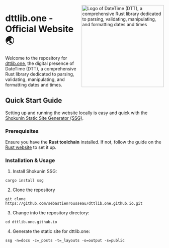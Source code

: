 <!-- markdownlint-disable MD033 MD041 -->

<img
  align="right"
  alt="Logo of DateTime (DTT), a comprehensive Rust library dedicated to parsing, validating, manipulating, and formatting dates and times"
  height="261"
  src="https://kura.pro/dtt/images/logos/dtt.webp"
  width="261"
  />

<!-- markdownlint-enable MD033 MD041 -->

# dttlib.one - Official Website 🌏

Welcome to the repository for [dttlib.one][00], the digital presence of
DateTime (DTT), a comprehensive Rust library dedicated to parsing, validating, manipulating, and formatting dates and times.

## Quick Start Guide

Setting up and running the website locally is easy and quick with the
[Shokunin Static Site Generator (SSG)][00].

### Prerequisites

Ensure you have the **Rust toolchain** installed. If not, follow the guide on
the [Rust website][01] to set it up.

### Installation & Usage

1. Install Shokunin SSG:

```shell
cargo install ssg
```

2. Clone the repository

```shell
git clone https://github.com/sebastienrousseau/dttlib.one.github.io.git
```

3. Change into the repository directory:

```shell
cd dttlib.one.github.io
```

4. Generate the static site for dttlib.one:

```shell
ssg -n=docs -c=_posts -t=_layouts -o=output -s=public
```


[00]: https://dttlib.one "DateTime (DTT) Official Website"
[01]: https://www.rust-lang.org/learn/get-started "Rust Getting started guide"
